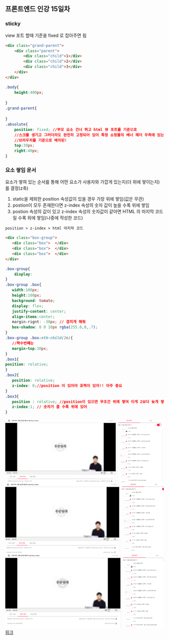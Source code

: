 ## 프론트엔드 인강 15일차
### sticky
view 포트 할때 기준을 fixed 로 잡아주면 됨
``` html
<div class="grand-parent">
    <div class="parent">
        <div class="child">1</div>
        <div class="child">2</div>
        <div class="child">3</div>
    </div>
</div>

```

```css
.body{
    height:400px;

}
.grand-parent{
    
}
.absolute{
    position: fixed; //부모 요소 건너 뛰고 html 뷰 포트를 기준으로
    //스크롤 생기고 그러더라도 완전히 고정되어 있어 특정 쇼핑몰의 베너 헤더 우측에 있는 특정 무언가
    //브라우저를 기준으로 배치된! 
    top:30px;
    right:40px;
}
```

### 요소 쌓임 운서
요소가 쌓여 있는 순서를 통해 어떤 요소가 사용자와 가깝게 있는지(더 위에 쌓이는지)를 결정(z축)
1. static을 제외한 position 속성값이 있을 경우 가장 위에 쌓임(값은 무관)
2. postion이 모두 존재한다면 z-index  속성의 숫자 값이 높을 수록 위에 쌓임
3. postion 속성의 값이 있고 z-index 속성의 숫자값이 같아면  HTML 의 마지막 코드일 수록 위에 쌓임(나중에 작성한 코드)

``` position > z-index > html 마지막 코드 ```
 ``` html
<div class="box-group">
    <div class="box">  </div>
    <div class="box">  </div>
    <div class="box">  </div>
</div>
 ```

 ```css
 .box-group{
     display: 
 }
.box-group .box{
    width:100px;
    height:100px;
    background: tomato;
    display: flex;
    justify-content: center;
    align-items:center;
    margin-rignt: -30px; // 겹치게 해줘
    box-shadow: 0 0 10px rgba(255.0,0,.7);
}
.box-group .box:nth-child(2n){
    //짝수번쨰는
    margin-top:30px;
}
.box1{
 position: relative;
}
.box2{
    position: relative;
    z-index: 0;//position 이 있어야 효력이 있어!! 아주 중요
}
.box3{
    position : relative; //position이 있으면 무조건 위에 쌓여 이게 2보다 늦게 쌓였으니까 2보다 위에 있어
    z-index:1; // 숫자가 클 수록 위에 있어
}
 ```

 ![screenshot](./img/1027_1.PNG)
![screenshot](./img/1027_2.PNG)
![screenshot](./img/1027_3.PNG)
[링크](https://bit.ly/3m0t8GM)
